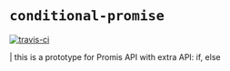 # `conditional-promise`

[![travis-ci](https://travis-ci.org/mikhail-angelov/conditional-promise.svg?branch=master)](https://travis-ci.org/mikhail-angelov/conditional-promise)

| this is a prototype for Promis API with extra API: if, else 